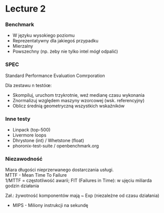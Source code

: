 # Lecture 2

### Benchmark
- W języku wysokiego poziomu
- Reprezentatywny dla jakiegoś przypadku
- Mierzalny
- Powszechny (np. żeby nie tylko intel mógł odpalić)

### SPEC
Standard Performance Evaluation Comrporation <br>

Dla zestawu n testóœ:
- Skompiluj, uruchom trzykrotnie, weź medianę czasu wykonania
- Znormalizuj względem maszyny wzorcowej (wsk. referencyjny)
- Oblicz średnią geometryczną wszystkich wskaźników

### Inne testy

- Linpack (top-500)
- Livermore loops
- Dhrystone (int) / Whetstone (float)
- phoronix-test-suite / openbenchmark.org

### Niezawodność
Miara długości nieprzerwanego dostarczania usługi. <br>
MTTF - Mean Time To Failure <br>
1/MTTF = częstotliwość awarii; FIT (Failures in Time): w ujęciu miliarda godzin działania <br>

Zał.: żywotność komponentów mają ~ Exp (niezależne od czasu działania) <br>

- MIPS - Miliony instrukcji na sekundę

